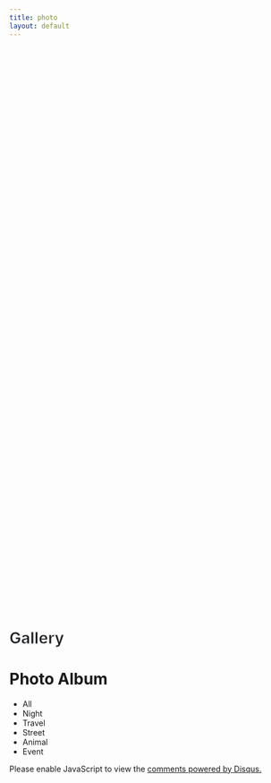 ```yaml
---
title: photo
layout: default
---
```


<!-- Header Start -->
<div class="container-fluid bg-primary d-flex align-items-center mb-5 py-5" id="home" style="min-height: 25vh;"></div>
<!-- Header End -->

<!-- Portfolio Start -->
<div class="container-fluid pt-5 pb-3" id="portfolio">
    <div class="container">
        <div class="position-relative d-flex align-items-center justify-content-center">
            <h1 class="display-1 text-uppercase text-white" style="-webkit-text-stroke: 1px #dee2e6;">Gallery</h1>
            <h1 class="position-absolute text-uppercase text-primary">Photo Album</h1>
        </div>
        <div class="row">
            <div class="col-12 text-center mb-2">
                <ul class="list-inline mb-4" id="portfolio-flters">
                    <li class="btn btn-sm btn-outline-primary m-1 active"  data-filter="*">All</li>
                    <li class="btn btn-sm btn-outline-primary m-1" data-filter=".first">Night</li>
                    <li class="btn btn-sm btn-outline-primary m-1" data-filter=".second">Travel</li>
                    <li class="btn btn-sm btn-outline-primary m-1" data-filter=".third">Street</li>
                    <li class="btn btn-sm btn-outline-primary m-1" data-filter=".fourth">Animal</li>
                    <li class="btn btn-sm btn-outline-primary m-1" data-filter=".fifth">Event</li>
                </ul>
            </div>
        </div>
        <div class="row portfolio-container">
            <div class="col-lg-4 col-md-6 mb-4 portfolio-item first">
                <div class="position-relative overflow-hidden mb-2">
                    <img class="img-fluid rounded w-100" src="img/album/shadow-min.JPG" alt="">
                    <div class="portfolio-btn bg-primary d-flex align-items-center justify-content-center">
                        <a href="img/album/shadow-min.JPG" data-lightbox="portfolio">
                            <i class="fa fa-plus text-white" style="font-size: 60px;"></i>
                        </a>
                    </div>
                </div>
            </div>
            <div class="col-lg-4 col-md-6 mb-4 portfolio-item first">
                <div class="position-relative overflow-hidden mb-2">
                    <img class="img-fluid rounded w-100" src="img/album/comparision-min.jpg" alt="">
                    <div class="portfolio-btn bg-primary d-flex align-items-center justify-content-center">
                        <a href="img/album/comparision-min.jpg" data-lightbox="portfolio">
                            <i class="fa fa-plus text-white" style="font-size: 60px;"></i>
                        </a>
                    </div>
                </div>
            </div>
            <div class="col-lg-4 col-md-6 mb-4 portfolio-item second">
                <div class="position-relative overflow-hidden mb-2">
                    <img class="img-fluid rounded w-100" src="img/album/taxi-min.JPG" alt="">
                    <div class="portfolio-btn bg-primary d-flex align-items-center justify-content-center">
                        <a href="img/album/taxi-min.JPG" data-lightbox="portfolio">
                            <i class="fa fa-plus text-white" style="font-size: 60px;"></i>
                        </a>
                    </div>
                </div>
            </div>
            <div class="col-lg-4 col-md-6 mb-4 portfolio-item third">
                <div class="position-relative overflow-hidden mb-2">
                    <img class="img-fluid rounded w-100" src="img/album/mirror-min.JPG" alt="">
                    <div class="portfolio-btn bg-primary d-flex align-items-center justify-content-center">
                        <a href="img/album/mirror-min.JPG" data-lightbox="portfolio">
                            <i class="fa fa-plus text-white" style="font-size: 60px;"></i>
                        </a>
                    </div>
                </div>
            </div>
            <div class="col-lg-4 col-md-6 mb-4 portfolio-item third">
                <div class="position-relative overflow-hidden mb-2">
                    <img class="img-fluid rounded w-100" src="img/album/bike-min.JPG" alt="">
                    <div class="portfolio-btn bg-primary d-flex align-items-center justify-content-center">
                        <a href="img/album/bike-min.JPG" data-lightbox="portfolio">
                            <i class="fa fa-plus text-white" style="font-size: 60px;"></i>
                        </a>
                    </div>
                </div>
            </div>
            <div class="col-lg-4 col-md-6 mb-4 portfolio-item third">
                <div class="position-relative overflow-hidden mb-2">
                    <img class="img-fluid rounded w-100" src="img/album/three-min.JPG" alt="">
                    <div class="portfolio-btn bg-primary d-flex align-items-center justify-content-center">
                        <a href="img/album/three-min.JPG" data-lightbox="portfolio">
                            <i class="fa fa-plus text-white" style="font-size: 60px;"></i>
                        </a>
                    </div>
                </div>
            </div>
            <div class="col-lg-4 col-md-6 mb-4 portfolio-item second">
                <div class="position-relative overflow-hidden mb-2">
                    <img class="img-fluid rounded w-100" src="img/album/cannon-min.JPG" alt="">
                    <div class="portfolio-btn bg-primary d-flex align-items-center justify-content-center">
                        <a href="img/album/cannon-min.JPG" data-lightbox="portfolio">
                            <i class="fa fa-plus text-white" style="font-size: 60px;"></i>
                        </a>
                    </div>
                </div>
            </div>
            <div class="col-lg-4 col-md-6 mb-4 portfolio-item second">
                <div class="position-relative overflow-hidden mb-2">
                    <img class="img-fluid rounded w-100" src="img/album/starring-min.JPG" alt="">
                    <div class="portfolio-btn bg-primary d-flex align-items-center justify-content-center">
                        <a href="img/album/starring-min.JPG" data-lightbox="portfolio">
                            <i class="fa fa-plus text-white" style="font-size: 60px;"></i>
                        </a>
                    </div>
                </div>
            </div>
            <div class="col-lg-4 col-md-6 mb-4 portfolio-item fifth">
                <div class="position-relative overflow-hidden mb-2">
                    <img class="img-fluid rounded w-100" src="img/album/handsome-min.JPG" alt="">
                    <div class="portfolio-btn bg-primary d-flex align-items-center justify-content-center">
                        <a href="img/album/handsome-min.JPG" data-lightbox="portfolio">
                            <i class="fa fa-plus text-white" style="font-size: 60px;"></i>
                        </a>
                    </div>
                </div>
            </div>
            <div class="col-lg-4 col-md-6 mb-4 portfolio-item third">
                <div class="position-relative overflow-hidden mb-2">
                    <img class="img-fluid rounded w-100" src="img/album/summervibe-min.JPG" alt="">
                    <div class="portfolio-btn bg-primary d-flex align-items-center justify-content-center">
                        <a href="img/album/summervibe-min.JPG" data-lightbox="portfolio">
                            <i class="fa fa-plus text-white" style="font-size: 60px;"></i>
                        </a>
                    </div>
                </div>
            </div>
            <div class="col-lg-4 col-md-6 mb-4 portfolio-item fifth">
                <div class="position-relative overflow-hidden mb-2">
                    <img class="img-fluid rounded w-100" src="img/album/god-min.JPG" alt="">
                    <div class="portfolio-btn bg-primary d-flex align-items-center justify-content-center">
                        <a href="img/album/god-min.JPG" data-lightbox="portfolio">
                            <i class="fa fa-plus text-white" style="font-size: 60px;"></i>
                        </a>
                    </div>
                </div>
            </div>
            <div class="col-lg-4 col-md-6 mb-4 portfolio-item fifth">
                <div class="position-relative overflow-hidden mb-2">
                    <img class="img-fluid rounded w-100" src="img/album/descending-min.JPG" alt="">
                    <div class="portfolio-btn bg-primary d-flex align-items-center justify-content-center">
                        <a href="img/album/descending-min.JPG" data-lightbox="portfolio">
                            <i class="fa fa-plus text-white" style="font-size: 60px;"></i>
                        </a>
                    </div>
                </div>
            </div>
            <div class="col-lg-4 col-md-6 mb-4 portfolio-item fourth">
                <div class="position-relative overflow-hidden mb-2">
                    <img class="img-fluid rounded w-100" src="img/album/hog-min.JPG" alt="">
                    <div class="portfolio-btn bg-primary d-flex align-items-center justify-content-center">
                        <a href="img/album/hog-min.JPG" data-lightbox="portfolio">
                            <i class="fa fa-plus text-white" style="font-size: 60px;"></i>
                        </a>
                    </div>
                </div>
            </div>
            <div class="col-lg-4 col-md-6 mb-4 portfolio-item first">
                <div class="position-relative overflow-hidden mb-2">
                    <img class="img-fluid rounded w-100" src="img/album/dual-min.JPG" alt="">
                    <div class="portfolio-btn bg-primary d-flex align-items-center justify-content-center">
                        <a href="img/album/dual-min.JPG" data-lightbox="portfolio">
                            <i class="fa fa-plus text-white" style="font-size: 60px;"></i>
                        </a>
                    </div>
                </div>
            </div>
            <div class="col-lg-4 col-md-6 mb-4 portfolio-item third">
                <div class="position-relative overflow-hidden mb-2">
                    <img class="img-fluid rounded w-100" src="img/album/fatherlove-min.JPG" alt="">
                    <div class="portfolio-btn bg-primary d-flex align-items-center justify-content-center">
                        <a href="img/album/fatherlove-min.JPG" data-lightbox="portfolio">
                            <i class="fa fa-plus text-white" style="font-size: 60px;"></i>
                        </a>
                    </div>
                </div>
            </div>
            <div class="col-lg-4 col-md-6 mb-4 portfolio-item second">
                <div class="position-relative overflow-hidden mb-2">
                    <img class="img-fluid rounded w-100" src="img/album/fishing-min.PNG" alt="">
                    <div class="portfolio-btn bg-primary d-flex align-items-center justify-content-center">
                        <a href="img/album/fishing-min.PNG" data-lightbox="portfolio">
                            <i class="fa fa-plus text-white" style="font-size: 60px;"></i>
                        </a>
                    </div>
                </div>
            </div>
            <div class="col-lg-4 col-md-6 mb-4 portfolio-item fourth">
                <div class="position-relative overflow-hidden mb-2">
                    <img class="img-fluid rounded w-100" src="img/album/sparow-min.jpg" alt="">
                    <div class="portfolio-btn bg-primary d-flex align-items-center justify-content-center">
                        <a href="img/album/sparow-min.jpg" data-lightbox="portfolio">
                            <i class="fa fa-plus text-white" style="font-size: 60px;"></i>
                        </a>
                    </div>
                </div>
            </div>
            <div class="col-lg-4 col-md-6 mb-4 portfolio-item fifth">
                <div class="position-relative overflow-hidden mb-2">
                    <img class="img-fluid rounded w-100" src="img/album/handsup-min.JPG" alt="">
                    <div class="portfolio-btn bg-primary d-flex align-items-center justify-content-center">
                        <a href="img/album/handsup-min.JPG" data-lightbox="portfolio">
                            <i class="fa fa-plus text-white" style="font-size: 60px;"></i>
                        </a>
                    </div>
                </div>
            </div>
            <div class="col-lg-4 col-md-6 mb-4 portfolio-item first">
                <div class="position-relative overflow-hidden mb-2">
                    <img class="img-fluid rounded w-100" src="img/album/kiss1-min.JPG" alt="">
                    <div class="portfolio-btn bg-primary d-flex align-items-center justify-content-center">
                        <a href="img/album/kiss1-min.JPG" data-lightbox="portfolio">
                            <i class="fa fa-plus text-white" style="font-size: 60px;"></i>
                        </a>
                    </div>
                </div>
            </div>
            <div class="col-lg-4 col-md-6 mb-4 portfolio-item first">
                <div class="position-relative overflow-hidden mb-2">
                    <img class="img-fluid rounded w-100" src="img/album/kiss2-min.JPG" alt="">
                    <div class="portfolio-btn bg-primary d-flex align-items-center justify-content-center">
                        <a href="img/album/kiss2-min.JPG" data-lightbox="portfolio">
                            <i class="fa fa-plus text-white" style="font-size: 60px;"></i>
                        </a>
                    </div>
                </div>
            </div>
            <div class="col-lg-4 col-md-6 mb-4 portfolio-item fifth">
                <div class="position-relative overflow-hidden mb-2">
                    <img class="img-fluid rounded w-100" src="img/album/lightwave-min.JPG" alt="">
                    <div class="portfolio-btn bg-primary d-flex align-items-center justify-content-center">
                        <a href="img/album/lightwave-min.JPG" data-lightbox="portfolio">
                            <i class="fa fa-plus text-white" style="font-size: 60px;"></i>
                        </a>
                    </div>
                </div>
            </div>
            <div class="col-lg-4 col-md-6 mb-4 portfolio-item second">
                <div class="position-relative overflow-hidden mb-2">
                    <img class="img-fluid rounded w-100" src="img/album/luggage-min.JPG" alt="">
                    <div class="portfolio-btn bg-primary d-flex align-items-center justify-content-center">
                        <a href="img/album/luggage-min.JPG" data-lightbox="portfolio">
                            <i class="fa fa-plus text-white" style="font-size: 60px;"></i>
                        </a>
                    </div>
                </div>
            </div>
            <div class="col-lg-4 col-md-6 mb-4 portfolio-item fifth">
                <div class="position-relative overflow-hidden mb-2">
                    <img class="img-fluid rounded w-100" src="img/album/piano-min.JPG" alt="">
                    <div class="portfolio-btn bg-primary d-flex align-items-center justify-content-center">
                        <a href="img/album/piano-min.JPG" data-lightbox="portfolio">
                            <i class="fa fa-plus text-white" style="font-size: 60px;"></i>
                        </a>
                    </div>
                </div>
            </div>
            <div class="col-lg-4 col-md-6 mb-4 portfolio-item second">
                <div class="position-relative overflow-hidden mb-2">
                    <img class="img-fluid rounded w-100" src="img/album/shine-min.JPG" alt="">
                    <div class="portfolio-btn bg-primary d-flex align-items-center justify-content-center">
                        <a href="img/album/shine-min.JPG" data-lightbox="portfolio">
                            <i class="fa fa-plus text-white" style="font-size: 60px;"></i>
                        </a>
                    </div>
                </div>
            </div>
            <div class="col-lg-4 col-md-6 mb-4 portfolio-item second">
                <div class="position-relative overflow-hidden mb-2">
                    <img class="img-fluid rounded w-100" src="img/album/window-min.JPG" alt="">
                    <div class="portfolio-btn bg-primary d-flex align-items-center justify-content-center">
                        <a href="img/album/window-min.JPG" data-lightbox="portfolio">
                            <i class="fa fa-plus text-white" style="font-size: 60px;"></i>
                        </a>
                    </div>
                </div>
            </div>
            <div class="col-lg-4 col-md-6 mb-4 portfolio-item third">
                <div class="position-relative overflow-hidden mb-2">
                    <img class="img-fluid rounded w-100" src="img/album/walking-min.JPG" alt="">
                    <div class="portfolio-btn bg-primary d-flex align-items-center justify-content-center">
                        <a href="img/album/walking-min.JPG" data-lightbox="portfolio">
                            <i class="fa fa-plus text-white" style="font-size: 60px;"></i>
                        </a>
                    </div>
                </div>
            </div>
            <div class="col-lg-4 col-md-6 mb-4 portfolio-item third">
                <div class="position-relative overflow-hidden mb-2">
                    <img class="img-fluid rounded w-100" src="img/album/sunset-min.JPG" alt="">
                    <div class="portfolio-btn bg-primary d-flex align-items-center justify-content-center">
                        <a href="img/album/sunset-min.JPG" data-lightbox="portfolio">
                            <i class="fa fa-plus text-white" style="font-size: 60px;"></i>
                        </a>
                    </div>
                </div>
            </div>
            <div class="col-lg-4 col-md-6 mb-4 portfolio-item second">
                <div class="position-relative overflow-hidden mb-2">
                    <img class="img-fluid rounded w-100" src="img/album/straberrypicking-min.JPG" alt="">
                    <div class="portfolio-btn bg-primary d-flex align-items-center justify-content-center">
                        <a href="img/album/straberrypicking-min.JPG" data-lightbox="portfolio">
                            <i class="fa fa-plus text-white" style="font-size: 60px;"></i>
                        </a>
                    </div>
                </div>
            </div>
            <div class="col-lg-4 col-md-6 mb-4 portfolio-item fourth">
                <div class="position-relative overflow-hidden mb-2">
                    <img class="img-fluid rounded w-100" src="img/album/crane-min.JPG" alt="">
                    <div class="portfolio-btn bg-primary d-flex align-items-center justify-content-center">
                        <a href="img/album/crane-min.JPG" data-lightbox="portfolio">
                            <i class="fa fa-plus text-white" style="font-size: 60px;"></i>
                        </a>
                    </div>
                </div>
            </div>
            <div class="col-lg-4 col-md-6 mb-4 portfolio-item first">
                <div class="position-relative overflow-hidden mb-2">
                    <img class="img-fluid rounded w-100" src="img/album/capture-min.JPG" alt="">
                    <div class="portfolio-btn bg-primary d-flex align-items-center justify-content-center">
                        <a href="img/album/capture-min.JPG" data-lightbox="portfolio">
                            <i class="fa fa-plus text-white" style="font-size: 60px;"></i>
                        </a>
                    </div>
                </div>
            </div>
            <!-- More Photos -->
        </div>
    </div>
</div>
<!-- Portfolio End -->

<!-- Portfolio Start -->
<!-- <div class="container-fluid pt-5 pb-3" id="portfolio">
    <div class="container">
        <div class="position-relative d-flex align-items-center justify-content-center">
            <h1 class="display-1 text-uppercase text-white" style="-webkit-text-stroke: 1px #dee2e6;">Gallery</h1>
            <h1 class="position-absolute text-uppercase text-primary">Drawing Album</h1>
        </div>
        <div class="row">
            <div class="col-12 text-center mb-2">
                <ul class="list-inline mb-4" id="portfolio-flters">
                    <li class="btn btn-sm btn-outline-primary m-1 active"  data-filter="*">All</li>
                    <li class="btn btn-sm btn-outline-primary m-1" data-filter=".first">Design</li>
                    <li class="btn btn-sm btn-outline-primary m-1" data-filter=".second">Development</li>
                    <li class="btn btn-sm btn-outline-primary m-1" data-filter=".third">Marketing</li>
                </ul>
            </div>
        </div>
        <div class="row portfolio-container">
            <div class="col-lg-4 col-md-6 mb-4 portfolio-item first">
                <div class="position-relative overflow-hidden mb-2">
                    <img class="img-fluid rounded w-100" src="img/album/shadow.JPG" alt="">
                    <div class="portfolio-btn bg-primary d-flex align-items-center justify-content-center">
                        <a href="img/portfolio-1.jpg" data-lightbox="portfolio">
                            <i class="fa fa-plus text-white" style="font-size: 60px;"></i>
                        </a>
                    </div>
                </div>
            </div>
            
        </div>
    </div>
</div> -->
<!-- Portfolio End -->

<!-- Chat Start -->
<div id="disqus_thread"></div>
<script>
    /**
    *  RECOMMENDED CONFIGURATION VARIABLES: EDIT AND UNCOMMENT THE SECTION BELOW TO INSERT DYNAMIC VALUES FROM YOUR PLATFORM OR CMS.
    *  LEARN WHY DEFINING THESE VARIABLES IS IMPORTANT: https://disqus.com/admin/universalcode/#configuration-variables    */
    var disqus_config = function () {
    this.page.url = PAGE_URL;  // Replace PAGE_URL with your page's canonical URL variable
    this.page.identifier = PAGE_IDENTIFIER; // Replace PAGE_IDENTIFIER with your page's unique identifier variable
    };
    (function() { // DON'T EDIT BELOW THIS LINE
    var d = document, s = d.createElement('script');
    s.src = 'https://photo-section.disqus.com/embed.js';
    s.setAttribute('data-timestamp', +new Date());
    (d.head || d.body).appendChild(s);
    })();
</script>
<noscript>Please enable JavaScript to view the <a href="https://disqus.com/?ref_noscript">comments powered by Disqus.</a></noscript>
<!-- Chat End -->

    